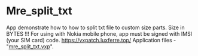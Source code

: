 # Mre_split_txt
App demonstrate how to how to split txt file to custom size parts. Size in BYTES !!! 
For using with Nokia mobile phone, app must be signed with IMSI (your SIM card) code.
https://vxpatch.luxferre.top/
Application files - "[mre_split_txt.vxp](https://github.com/RDZDX/mre_split_txt/blob/main/Bin2des.vxp?raw=true)".
